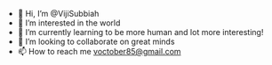 - 👋 Hi, I’m @VijiSubbiah
- 👀 I’m interested in the world
- 🌱 I’m currently learning to be more human and lot more interesting!
- 💞️ I’m looking to collaborate on great minds
- 📫 How to reach me voctober85@gmail.com

<!---
VijiSubbiah/VijiSubbiah is a ✨ special ✨ repository because its `README.md` (this file) appears on your GitHub profile.
You can click the Preview link to take a look at your changes.
--->
